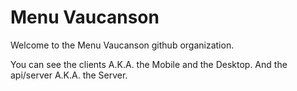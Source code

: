 # Menu Vaucanson
Welcome to the Menu Vaucanson github organization.

You can see the clients A.K.A. the Mobile and the Desktop.
And the api/server A.K.A. the Server.
